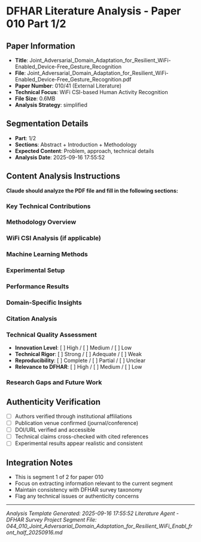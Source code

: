 # DFHAR Literature Analysis - Paper 010 Part 1/2

## Paper Information
- **Title**: Joint_Adversarial_Domain_Adaptation_for_Resilient_WiFi-Enabled_Device-Free_Gesture_Recognition
- **File**: Joint_Adversarial_Domain_Adaptation_for_Resilient_WiFi-Enabled_Device-Free_Gesture_Recognition.pdf
- **Paper Number**: 010/41 (External Literature)
- **Technical Focus**: WiFi CSI-based Human Activity Recognition
- **File Size**: 0.6MB
- **Analysis Strategy**: simplified

## Segmentation Details
- **Part**: 1/2
- **Sections**: Abstract + Introduction + Methodology
- **Expected Content**: Problem, approach, technical details
- **Analysis Date**: 2025-09-16 17:55:52

## Content Analysis Instructions
**Claude should analyze the PDF file and fill in the following sections:**

### Key Technical Contributions
<!-- Extract and summarize the main technical innovations -->

### Methodology Overview
<!-- Describe the proposed approach, algorithms, or system architecture -->

### WiFi CSI Analysis (if applicable)
<!-- Analyze WiFi CSI processing methods, feature extraction, signal processing -->

### Machine Learning Methods
<!-- Detail ML/DL models, training procedures, optimization techniques -->

### Experimental Setup
<!-- Describe datasets, evaluation metrics, experimental conditions -->

### Performance Results
<!-- Summarize quantitative results, comparisons, performance metrics -->

### Domain-Specific Insights
<!-- Insights relevant to DFHAR survey: cross-domain, transfer learning, etc. -->

### Citation Analysis
<!-- Verify citations, check author authenticity, identify key references -->

### Technical Quality Assessment
- **Innovation Level**: [ ] High / [ ] Medium / [ ] Low
- **Technical Rigor**: [ ] Strong / [ ] Adequate / [ ] Weak
- **Reproducibility**: [ ] Complete / [ ] Partial / [ ] Unclear
- **Relevance to DFHAR**: [ ] High / [ ] Medium / [ ] Low

### Research Gaps and Future Work
<!-- Identify limitations and potential extensions -->

## Authenticity Verification
- [ ] Authors verified through institutional affiliations
- [ ] Publication venue confirmed (journal/conference)
- [ ] DOI/URL verified and accessible
- [ ] Technical claims cross-checked with cited references
- [ ] Experimental results appear realistic and consistent

## Integration Notes
- This is segment 1 of 2 for paper 010
- Focus on extracting information relevant to the current segment
- Maintain consistency with DFHAR survey taxonomy
- Flag any technical issues or authenticity concerns

---
*Analysis Template Generated: 2025-09-16 17:55:52*
*Literature Agent - DFHAR Survey Project*
*Segment File: 044_010_Joint_Adversarial_Domain_Adaptation_for_Resilient_WiFi_Enabl_front_half_20250916.md*
